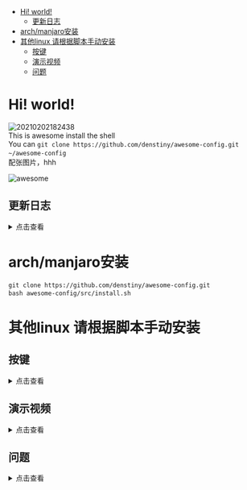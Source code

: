 
<!-- vim-markdown-toc GFM -->

* [Hi! world!](#hi-world)
	* [更新日志  <br>](#更新日志--br)
* [arch/manjaro安装](#archmanjaro安装)
* [其他linux 请根据脚本手动安装](#其他linux-请根据脚本手动安装)
	* [按键](#按键)
	* [演示视频](#演示视频)
	* [问题](#问题)

<!-- vim-markdown-toc -->
# Hi! world!
![20210202182438](https://i.loli.net/2021/02/02/xhn2mbcwyZLsp9N.png)  
This is awesome install the shell       
You can 
`git clone https://github.com/denstiny/awesome-config.git ~/awesome-config`      
配张图片，hhh       

![awesome](https://i.loli.net/2021/02/22/IXbz8WU2Fyu9oTp.png)
## 更新日志  <br>  
<details>
<summary>点击查看</summary>

* 2021 1-26
	* 删除仓库垃圾文件
	* 取消使用 `compton` 
	* 使用`picom` 窗口渲染
	* 添加 `picom` 配置文件 
	* `src/install.sh` 自动安装脚本
	安装方picom
	```shell
	 > yay -S picom-jonaburg-git
	```
	> 渲染演示
	![sjT1sI.gif](https://s3.ax1x.com/2021/01/26/sjT1sI.gif)
* 2021 1-25  
	* 不使用任何依赖添加窗口圆角
	* 改变窗口习惯
	* 改变窗口间隔
	* 使用窗口背景模糊特效 <u><font size=1>克隆[compton](https://github.com/denstiny/compton)</font></u>
	* 添加运行compton脚本，自动切换壁纸, 请在家目录创建一个Imager文件夹存储壁纸
	> 演示
	![sOMicQ.png](https://s3.ax1x.com/2021/01/25/sOMicQ.png)

</details>

# arch/manjaro安装
```
git clone https://github.com/denstiny/awesome-config.git 
bash awesome-config/src/install.sh
```
# 其他linux 请根据脚本手动安装
## 按键

<details>
<summary>点击查看</summary>

|键位|效果|注释|
|:-|:-:|:-:|
|`mod f`|全屏|
|`mod a`|向左放大窗口
|`mod d`| 向右放大窗口
|`mod l`| 锁屏幕
| `mod enter`|新建终端|在rc.lua文件中找到`terminal`更改默认终端
| `mod Shift q`| 杀死当前窗口
| `mod Shift r`| 重启awesome
| `mod span` | 切换当前窗口浮动| 再次按会切换平铺状态
| `mod t`|将浮动窗口设置最上层
| `mod Shift [1...9]`|将当前窗口移动到其他工作区
| `mod [1...9]`| 切换工作区
| `mod tab`| 快速切换窗口
| `mod j`|切换上一个窗口
| `mod k`| 切换下一个窗口
| `mod J`|和上一个窗口交换位置
| `mod K`|和下一个窗口交换位置
| `mod Shift →↑↓←`|移动浮动窗口
| `mod Alt →↑↓←`|放大浮动窗口
| `mod Shift Alt →↑↓←`|缩小浮动窗口
| `mod w`| 打开菜单
| `mod s`| 显示键位
| `mod o`| 打开文件或者运行bash命令
| `mod r`|运行bash命令|已经删除
| `mod n`| 隐藏当前窗口
| `mod Ctrl n`| 显示隐藏的窗口
| `mod Shift span`| 切换布局
| `mod Shift e`| 退出awesome
| `mod m`| 最大化显示窗口

</details>

## 演示视频
<details>

<summary>点击查看</summary>
 <a href="https://www.bilibili.com/video/BV1Xy4y1H7oG?p=1&share_medium=android&share_plat=android&share_source=QQ&share_tag=s_i&timestamp=1611724661&unique_k=pnrOc9">  <span>  <img border="0" src="./src/a.png" height="500" width="100%"/>
  </a>

</details>

## 问题

<details>
<summary>点击查看</summary>

<font size=2><b>1. picom安装失败，检查是否拥有下面的相关依赖，然后运行下面的命令</b></font>  
<details>
<summary>点击查看</summary>
> <font size=3><b>依赖</b></font>  

假设 你 已经 有 所有 的 通常 构建 工具 安装 (e.g. gcc, python, meson, ninja, etc.), 你 仍然 需要:
- libx11  
- libx11-xcb  
- libXext  
- xproto  
- xcb  
- xcb-damage  
- xcb-xfixes  
- xcb-shape  
- xcb-renderutil  
- xcb-render  
- xcb-randr  
- xcb-composite  
- xcb-image  
- xcb-present  
- xcb-xinerama 
- xcb-glx  
- pixman  
- libdbus (optional, disable with the -Ddbus=false meson configure flag)  
- libconfig (optional, disable with the -Dconfig_file=false meson configure flag)  
- libGL (optional, disable with the -Dopengl=false meson configure flag)  
- libpcre (optional, disable with the -Dregex=false meson configure flag)  
- libev  
- uthash  

```sh
yay -S picom-jonaburg-git
```

</details>
<font size=1><b>2. 无法使用qv2ray等翻墙工具,是的这是所有的窗口管理器的通病，但这不是bug，窗口管理器无法像桌面管理器一样拥有集成环境，他只是帮助你管理窗口,当然你可以在kde里面使用awesome窗口管理器以解决这个问题</b></font>    
<br>
<font size=1><b>3. 为什么我无法打开终端,oh，这不能怪我，因为我使用的是st终端，所以 `rc.lua` 默认设置为st终端,如果你是运行的脚本安装aweosme配置，你可以使用 win+o 启动 alacritty终端，然后修改 ~/.config/awesome/rc.lua 文件中的 terminal 参数  </b></font>  
<br>
<font size=1><b>4. 为什么我运行了脚本安装,会多了alacritty终端等一些其他用不上的程序 ,因为这个是我自己用的脚本，我希望他能帮我自动完成安装我所需要的程序</b></font>  

</details>

